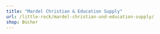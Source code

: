 ```yaml
---
title: "Mardel Christian & Education Supply"
url: /little-rock/mardel-christian-und-education-supply/
shop: Bücher
---
```

